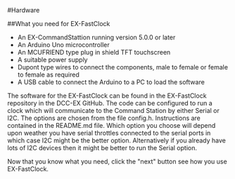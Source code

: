 
#Hardware

  
##What you need for EX-FastClock

* An EX-CommandStattion running version 5.0.0 or later
* An Arduino Uno microcontroller
* An MCUFRIEND type plug in shield TFT touchscreen
* A suitable power supply
* Dupont type wires to connect the components, male to female or female to female as required
* A USB cable to connect the Arduino to a PC to load the software

The software for the  EX-FastClock can be found in the  EX-FastClock repository in the DCC-EX GitHub.  The code can be configured to run a clock which will communicate to the Command Station by either Serial or I2C.  The options are chosen from the file config.h.  Instructions are contained in the README.md file.  Which option you choose will depend upon weather you have serial throttles connected to the serial ports in which case I2C might be the better option.  Alternatively if you already have lots of I2C devices then it might be better to run the Serial option.

Now that you know what you need, click the "next" button see how you use  EX-FastClock.
